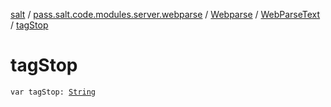 [salt](../../../index.md) / [pass.salt.code.modules.server.webparse](../../index.md) / [Webparse](../index.md) / [WebParseText](index.md) / [tagStop](./tag-stop.md)

# tagStop

`var tagStop: `[`String`](https://kotlinlang.org/api/latest/jvm/stdlib/kotlin/-string/index.html)